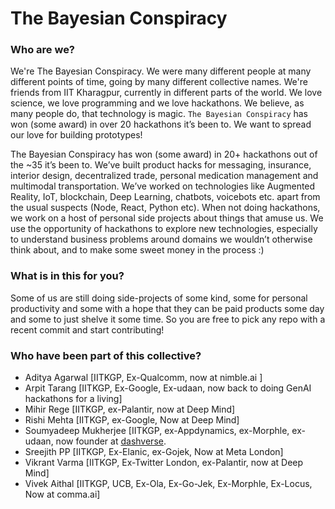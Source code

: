 
# The Bayesian Conspiracy

### Who are we?

We're The Bayesian Conspiracy. We were many different people at many different points of time, going by many different collective names. We're friends from IIT Kharagpur, currently in different parts of the world. We love science, we love programming and we love hackathons. We believe, as many people do, that technology is magic. `The Bayesian Conspiracy` has won (some award) in over 20 hackathons it’s been to. We want to spread our love for building prototypes!

The Bayesian Conspiracy has won (some award) in 20+ hackathons out of the ~35 it’s been to. We’ve built product hacks for messaging, insurance, interior design, decentralized trade, personal medication management and multimodal transportation. We’ve worked on technologies like Augmented Reality,  IoT, blockchain, Deep Learning, chatbots, voicebots etc. apart from the usual suspects (Node, React, Python etc). When not doing hackathons, we work on a host of personal side projects about things that amuse us. We use the opportunity of hackathons to explore new technologies, especially to understand business problems around domains we wouldn’t otherwise think about, and to make some sweet money in the process :)

### What is in this for you?

Some of us are still doing side-projects of some kind, some for personal productivity and some with a hope that they can be paid products some day and some to just shelve it some time. So you are free to pick any repo with a recent commit and start contributing!

### Who have been part of this collective?

- Aditya Agarwal [IITKGP, Ex-Qualcomm, now at nimble.ai ]
- Arpit Tarang [IITKGP, Ex-Google, Ex-udaan, now back to doing GenAI hackathons for a living]
- Mihir Rege [IITKGP, ex-Palantir, now at Deep Mind]
- Rishi Mehta [IITKGP, ex-Google, Now at Deep Mind] 
- Soumyadeep Mukherjee [IITKGP, ex-Appdynamics, ex-Morphle, ex-udaan, now founder at [dashverse](dashverse.ai).
- Sreejith PP [IITKGP, Ex-Elanic, ex-Gojek, Now at Meta London]
- Vikrant Varma [IITKGP, Ex-Twitter London, ex-Palantir, now at Deep Mind]
- Vivek Aithal [IITKGP, UCB, Ex-Ola, Ex-Go-Jek, Ex-Morphle, Ex-Locus, Now at comma.ai]

